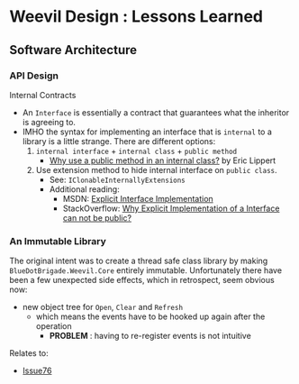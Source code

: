 ﻿# Weevil Design : Lessons Learned

## Software Architecture

### API Design

Internal Contracts

- An `Interface` is essentially a contract that guarantees what the inheritor is agreeing to.
- IMHO the syntax for implementing an interface that is `internal` to a library is a little strange.  There are different options:
   1. `internal interface` + `internal class` + `public method`
      - [Why use a public method in an internal class?][InternalClassPublicMethod] by Eric Lippert
   2. Use extension method to hide internal interface on `public class`.
      - See: `IClonableInternallyExtensions`
      - Additional reading:
        - MSDN: [Explicit Interface Implementation][ExplicitInterfaceImplementation]
        - StackOverflow: [Why Explicit Implementation of a Interface can not be public?][InterfaceAccessibility]


### An Immutable Library

The original intent was to create a thread safe class library by making `BlueDotBrigade.Weevil.Core` entirely immutable.  Unfortunately there have been a few unexpected side effects, which in retrospect, seem obvious now:
- new object tree for `Open`, `Clear` and `Refresh`
  - which means the events have to be hooked up again after the operation
    - **PROBLEM** : having to re-register events is not intuitive

Relates to:
- [Issue76][]

[Issue76]: https://github.com/BlueDotBrigade/weevil/issues/76
[InternalClassPublicMethod]: https://stackoverflow.com/a/9302642/949681
[ExplicitInterfaceImplementation]: https://docs.microsoft.com/en-us/dotnet/csharp/programming-guide/interfaces/explicit-interface-implementation
[InterfaceAccessibility]: https://stackoverflow.com/a/1253277/949681